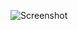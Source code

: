 ![Screenshot](https://raw.githubusercontent.com/Cryakl/Ultimate-RAT-Collection/refs/heads/main/HackATack/Hack-a-Tack%202000/Screenshot.png)
